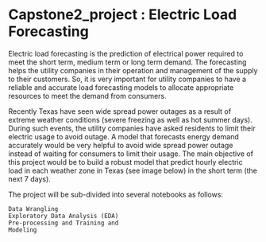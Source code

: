 # Capstone2_project : Electric Load Forecasting

Electric load forecasting is the prediction of electrical power required to meet the short term, medium term or long term demand. The forecasting helps the utility companies in their operation and management of the supply to their customers. So, it is very important for utility companies to have a reliable and accurate load forecasting models to allocate appropriate resources to meet the demand from consumers.

Recently Texas have seen wide spread power outages as a result of extreme weather conditions (severe freezing as well as hot summer days). During such events, the utility companies have asked residents to limit their electric usage to avoid outage. A model that forecasts energy demand accurately would be very helpful to avoid wide spread power outage instead of waiting for consumers to limit their usage. The main objective of this project would be to build a robust model that predict hourly electric load in each weather zone in Texas (see image below) in the short term (the next 7 days).

The project will be sub-divided into several notebooks as follows:

    Data Wrangling
    Exploratory Data Analysis (EDA)
    Pre-processing and Training and
    Modeling
